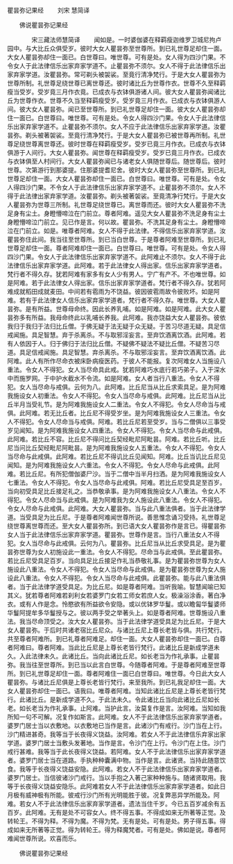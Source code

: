   瞿昙弥记果经
　　刘宋 慧简译




　　佛说瞿昙弥记果经

　　　　宋三藏法师慧简译
　　闻如是。一时婆伽婆在释羁瘦迦维罗卫城尼拘卢园中。与大比丘众俱受岁。彼时大女人瞿昙弥至世尊所。到已礼世尊足却住一面。大女人瞿昙弥却住一面已。白世尊曰。唯世尊。可有是处。女人得为四沙门果。不令女人于此法律信乐出家弃家学道不。止瞿昙弥不须尔。女人不得于此法律信乐出家弃家学道。汝瞿昙弥。常可剃头被袈裟。至竟行清净梵行。于是大女人瞿昙弥为世尊所制。礼世尊足绕世尊已离世尊还。彼时诸比丘为世尊作衣。世尊不久至释羁瘦当受岁。受岁竟三月作衣竟。已成衣与衣钵俱游诸人间。彼大女人瞿昙弥闻诸比丘为世尊作衣。世尊不久当至释羁瘦受岁。受岁竟三月作衣。已成衣与衣钵俱游人间。彼大女人瞿昙弥。闻已至世尊所。到已礼世尊足却住一面。彼大女人瞿昙弥却住一面已。白世尊曰。唯世尊。可有是处。令女人得四沙门果。令女人于此法律信乐出家弃家学道不。止瞿昙弥不须尔。女人不应于此法律信乐出家弃家学道。汝瞿昙弥。剃头被著袈裟。至竟行清净梵行。于是大女人瞿昙弥已被世尊再所制。礼世尊足绕世尊离世尊还。彼时世尊在释羁瘦受岁。受岁已竟三月作衣。已成衣与衣钵俱游于人间行。大女人瞿昙弥。闻世尊在释羁瘦受岁。受岁已竟三月作衣。已成衣与衣钵俱至人村间行。大女人瞿昙弥闻已与诸老女人俱随世尊后。随世尊后。彼时世尊。次第游行到那婆提。住那婆提耆尼舍。彼时大女人瞿昙弥至世尊所。到已礼世尊足却住一面。大女人瞿昙弥却住一面已。白世尊曰。唯世尊。可有是处。令女人得四沙门果。不令女人于此法律信乐出家弃家学道不。止瞿昙弥不须尔。女人不得于此法律出家弃家学道。汝瞿昙弥。剃头被著袈裟。至竟清净行梵行。于是大女人瞿昙弥为世尊三所制。礼世尊足绕世尊已。离世尊而还。彼时大女人瞿昙弥不洗足身有尘土。身瞪懵啼泣在门前立。尊者阿难。遥见大女人瞿昙弥不洗足身有尘土身瞪懵啼泣门前立。见已作是言。何以故。瞿昙弥。不洗其足身有尘土。身瞪懵啼泣在门前立。如是。唯尊者阿难。女人不得于此法律。不得信乐出家弃家学道。汝瞿昙弥住此间。我当往至世尊所。到已当白世尊。于是尊者阿难至世尊所。到已礼世尊足却住一面。尊者阿难却住一面已。白世尊曰。唯世尊。可有是处。令女人得四沙门果。令女人于此法律信乐出家弃家学道不。此阿难止不须尔。女人不得于此法律信乐出家弃家学道。此阿难。若于此法律女人得出家。信乐出家弃家学道者。梵行者不得久存。犹若阿难有家多有女人少有男人。宁广有产不。不也唯世尊。如是阿难。若于此法律女人得出家。信乐出家弃家学道者。梵行者不得久存。犹若阿难成就稻田成就麦田。中间若有雹雨为不饶益。彼因彼雹雨故令彼败坏。如是阿难。若有于此法律女人信乐出家弃家学道者。梵行者不得久存。唯世尊。大女人瞿昙弥。是有所益。世尊母命终。因此长养乳哺。如是阿难。如是阿难。此大女人瞿昙弥多有所益。我母命终此以乳哺长养我。此阿难。我亦饶益大女人瞿昙弥。彼依我归于我归于法归比丘僧。于佛无疑于法无疑于众无疑。于苦习尽道无疑。具足信戒闻施。具足智慧。弃于杀离杀。不与取邪淫妄言。至弃饮酒离饮酒。此阿难。若有人依因于人。归于佛归于法归比丘僧。不疑佛不疑法不疑比丘僧。不疑苦习尽道。具足信戒闻施。具足智慧。弃杀离杀。不与取邪淫妄言。至弃饮酒离饮酒。此阿难。此人有所作尽命衣被床卧病瘦医药。于彼人不能报。复次阿难女人当施设八重法。令女人不得犯。女人当尽命具此戒。犹若阿难巧水底行若巧弟子。入于深水中而施罗网。于中护水截水不令流。如是阿难。女人者当行八重法。令女人不得犯。女人当尽命与戒俱。云何为八。此阿难。比丘尼当从比丘求索具足。是为阿难我施设女人初重法。令女人不得犯。令女人当尽命与戒俱。此阿难。比丘尼当从比丘半月当受礼节。是为阿难我施设女人二重法。令女人不得犯。令女人尽命当与戒俱。此阿难。若无比丘者。比丘尼不得受岁坐。是为阿难我施设女人三重法。令女人不得犯。令女人尽命当与戒俱。阿难。若比丘尼若至受岁。当与二僧俱以三事受岁见闻知。是为阿难我施设女人四重法。令女人不得犯。令女人当尽命与此戒俱。此阿难。若比丘不容。比丘尼不得问比丘契经毗尼阿毗昙。阿难。若比丘听。比丘尼当问比丘契经毗尼阿毗昙。是为阿难我施设女人五重法。令女人不得犯。令女人当尽命与此戒俱。此阿难。若比丘尼不得讥比丘见闻知。阿难。比丘当讥比丘尼见闻知。是为阿难我施设女人六重法。令女人不得犯。令女人尽命与此戒俱。此阿难。若比丘尼。有所犯僧伽婆尸沙。当于二僧中当半月扫洒。是为阿难我施设女人七重法。令女人不得犯。令女人当尽命与此戒俱。阿难。若比丘尼受具足至百岁。当向初受具足比丘接足礼之。当恭敬承事。是为阿难我施设女人八重法。令女人不得犯。令女人尽命当与此戒俱。是为阿难我为女人施设此八重法。令女人不得犯。令女人尽命与此戒俱。此阿难。大女人瞿昙弥。当与此八重法俱者。当于此法律学道。当受具足为比丘尼。于是尊者阿难闻世尊所说。善思惟念诵习受持。礼世尊足绕世尊离世尊而还。至大女人瞿昙弥所。到已语大女人瞿昙弥作是言已。得瞿昙弥女人当于此法律信乐出家弃家学道。瞿昙弥。世尊作是言。当行八重法女人不得犯。女人当尽命与此戒俱。云何为八。瞿昙弥。比丘尼当从比丘求受具足。是为瞿昙弥世尊为女人初施设此一重法。令女人不得犯。尽命当与此戒俱。至此瞿昙弥。若比丘尼受具足百岁。当向具足比丘接足作礼当恭敬礼事。是为瞿昙弥世尊为女人施设此八重法。令女人不得犯。令女人当尽命与此戒俱。是为瞿昙弥世尊为女人施设此八重法。令女人不得犯。令女人当尽命与此戒俱。此瞿昙弥。能与此八重法俱者。当于此法律学道受具足。为比丘尼。如是尊者阿难。当听我喻。智慧闻喻已知其义。犹若尊者阿难若刹利女若婆罗门女若工师女若庶人女。极澡浴涂香。著白净衣。或有人作是念。怜愍欲有所益欲令安隐。或以优钵罗华鬘。或以瞻匐华鬘婆师华鬘阿提牟多华鬘授与之。彼以两手受之举著头上。如是尊者阿难。世尊施设八重法。我当尽命顶受之。汝大女人瞿昙弥。当于此法律学道受具足为比丘尼。于是大女人瞿昙弥。于后时共诸老宿比丘尼众。与诸比丘尼上尊长老皆与俱。共行梵行。共至尊者阿难所。到已礼尊者阿难足。却住一面。大女人瞿昙弥却住一面已。白尊者阿难曰。尊者阿难。当此比丘尼是上尊长老皆行梵行。此诸比丘是新成学道未久。入此法律未久。此诸比丘。当向此诸比丘尼。如长老当为作礼承事。止瞿昙弥。我当往至世尊所。到已当以此言白世尊。今随尊者阿难。于是尊者阿难至世尊所。到已礼世尊足却住一面。尊者阿难住一面已白世尊曰。唯世尊。今日此大女人瞿昙弥。与诸比丘尼俱是上尊长老皆行梵行。来至我所。到已礼我足却住一面。大女人瞿昙弥却住一面已。语我曰。唯尊者阿难。当知此诸比丘尼是上尊长老皆行梵行。此诸比丘。是新成学道不久。于此法未久。令此诸比丘当向此诸比丘尼如长老。如长老当为作礼承事。止阿难。当护此言。汝莫复作是言。汝阿难。当知如我所知一句不可解。况复作如斯言。此阿难。女人不于此法律信乐出家弃家学道者。婆罗门居士当以衣敷地。以衣敷地已当作是言。此诸沙门有戒行。沙门当在上行。沙门精进甚奇。我等当于长夜得义饶益。汝阿难。若女人不于此法律信乐弃家出家学道。婆罗门居士当敷头发著地。当作是言。令沙门在上行。令沙门在上住。沙门戒行甚难。我等当于此长夜得义饶益。若阿难。女人不于此法律信乐出家弃家学道者。婆罗门居士当在道路。手执种种囊满中物。当作是言。此诸贤。当持此随意饮食。我等于长夜得义饶益安隐。此阿难。若女人不于此法律信乐出家弃家学道者。婆罗门居士。当信彼诸沙门戒行。当以手抱之入著己家种种施与。随诸贤取用。我等于长夜得义饶益安隐乐。此阿难若女人不于此法律信乐出家弃家学道者。如此日月极有威神极有所能。彼戒行沙门所有光明能胜于彼。况复弊恶异学所能及。阿难。若女人不于此法律信乐出家弃家学道者。遗法当住千岁。今已五百岁减余有五百岁。此阿难。无有是处不可容女人。终不得五事。不得成如来无所著等正觉。及转轮王。不得为释。不得为魔。不得为梵。无有是处。可有是处。男子得五事。得成如来无所著等正觉。得为转轮王。得为释魔梵者。可有是处。佛如是说。尊者阿难闻世尊所说。欢喜而乐。

　　佛说瞿昙弥记果经


